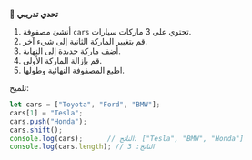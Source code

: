 🧪 **تحدي تدريبي**
1.	أنشئ مصفوفة `cars` تحتوي على 3 ماركات سيارات.
2.	قم بتغيير الماركة الثانية إلى شيء آخر.
3.	أضف ماركة جديدة إلى النهاية.
4.	قم بإزالة الماركة الأولى.
5.	اطبع المصفوفة النهائية وطولها.

تلميح:
```javascript
let cars = ["Toyota", "Ford", "BMW"];
cars[1] = "Tesla";
cars.push("Honda");
cars.shift();
console.log(cars);      // الناتج: ["Tesla", "BMW", "Honda"]
console.log(cars.length); // الناتج: 3
```
